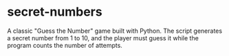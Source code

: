 # secret-numbers
A classic "Guess the Number" game built with Python. The script generates a secret number from 1 to 10, and the player must guess it while the program counts the number of attempts.
